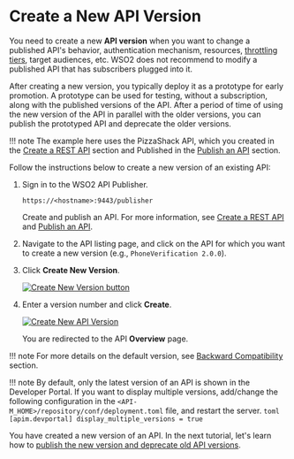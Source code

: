 # Create a New API Version

You need to create a new **API version** when you want to change a published API's behavior,
authentication mechanism, resources, [throttling tiers]({{base_path}}/learn/rate-limiting/introducing-throttling-use-cases/), target audiences, etc. WSO2 does not recommend to modify a published API that has subscribers plugged into it.

After creating a new version, you typically deploy it as a prototype for early promotion.
A prototype can be used for testing, without a subscription, along with the published versions of the API. After a period of time of using the new version of the API in parallel with the older versions, you can publish the prototyped API and deprecate the older versions.

!!! note
    The example here uses the PizzaShack API, which you created in the
    [Create a REST API]({{base_path}}/learn/design-api/create-api/create-a-rest-api/) section and Published in the [Publish an API]({{base_path}}/learn/design-api/publish-api/publish-an-api/) section.

Follow the instructions below to create a new version of an existing API:

1.  Sign in to the WSO2 API Publisher.
     
     `https://<hostname>:9443/publisher` 
     
     Create and publish an API. For more information, see [Create a REST API]({{base_path}}/learn/design-api/create-api/create-a-rest-api/) and [Publish an API]({{base_path}}/learn/design-api/publish-api/publish-an-api/).

2.  Navigate to the API listing page, and click on the API for which you want to create a new version (e.g., `PhoneVerification 2.0.0`). 
                                        
3.  Click **Create New Version**.
     
     [![Create New Version button]({{base_path}}/assets/img/learn/create-new-version-button.png)]({{base_path}}/assets/img/learn/create-new-version-button.png)

4.  Enter a version number and click **Create**. 

     [![Create New API Version]({{base_path}}/assets/img/learn/create-new-api-version.png)]({{base_path}}/assets/img/learn/create-new-api-version.png)

     You are redirected to the API **Overview** page. 

!!! note
    For more details on the default version, see [Backward Compatibility]({{base_path}}/learn/design-api/api-versioning/backward-compatibility/) section.

!!! note
    By default, only the latest version of an API is shown in the Developer Portal. If you want to display multiple versions, add/change the following configuration in the `<API-M_HOME>/repository/conf/deployment.toml` file, and restart the server.
    ``` toml
       [apim.devportal]
       display_multiple_versions = true
    ```

You have created a new version of an API. In the next tutorial, let's learn how to
[publish the new version and deprecate old API versions]({{base_path}}/learn/design-api/api-versioning/deprecate-the-old-version/).

